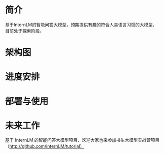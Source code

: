# 简介
基于InternLM的智能问答大模型，预期提供有趣的符合人类语言习惯的大模型，目前处于探索阶段。
# 架构图
# 进度安排
# 部署与使用
# 未来工作
基于 InternLM 的智能问答大模型项目，欢迎大家也来参加书生大模型实战营项目（http://github.com/internLM/tutorial）
